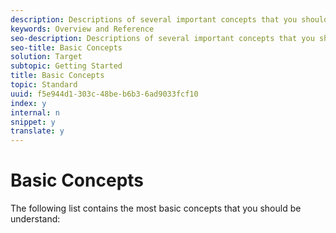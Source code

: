 ```yaml
---
description: Descriptions of several important concepts that you should understand before using Adobe Target.
keywords: Overview and Reference
seo-description: Descriptions of several important concepts that you should understand before using Adobe Target.
seo-title: Basic Concepts
solution: Target
subtopic: Getting Started
title: Basic Concepts
topic: Standard
uuid: f5e944d1-303c-48be-b6b3-6ad9033fcf10
index: y
internal: n
snippet: y
translate: y
---
```


# Basic Concepts

The following list contains the most basic concepts that you should be understand: 
